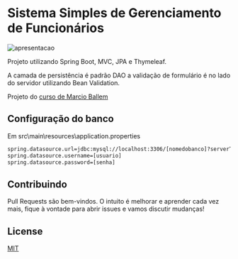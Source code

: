 # Sistema Simples de Gerenciamento de Funcionários

![apresentacao](https://media.giphy.com/media/UUtvUhw0IfX3W861b6/giphy.gif)

Projeto utilizando Spring Boot, MVC, JPA e Thymeleaf. 

A camada de persistência é padrão DAO a validação de formulário é no lado do servidor utilizando Bean Validation.

Projeto do [curso de Marcio Ballem](https://www.udemy.com/course/spring-boot-mvc-com-thymeleaf/)

## Configuração do banco

Em src\main\resources\application.properties

```bash
spring.datasource.url=jdbc:mysql://localhost:3306/[nomedobanco]?serverTimezone=UTC
spring.datasource.username=[usuario]
spring.datasource.password=[senha]
```


## Contribuindo
Pull Requests são bem-vindos. O intuito é melhorar e aprender cada vez mais, fique à vontade para abrir issues e vamos discutir mudanças!


## License
[MIT](https://choosealicense.com/licenses/mit/)
